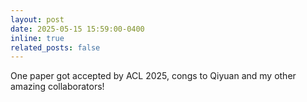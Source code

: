 ```yaml
---
layout: post
date: 2025-05-15 15:59:00-0400
inline: true
related_posts: false
---
```


One paper got accepted by ACL 2025, congs to Qiyuan and my other amazing collaborators!